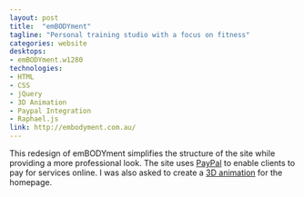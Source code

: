 ```yaml
---
layout: post
title:  "emBODYment"
tagline: "Personal training studio with a focus on fitness"
categories: website
desktops:
- emBODYment.w1280
technologies:
- HTML
- CSS
- jQuery
- 3D Animation
- Paypal Integration
- Raphael.js
link: http://embodyment.com.au/
---
```


This redesign of emBODYment simplifies the structure of the site while providing a more professional look. The site uses [PayPal][PayPal] to enable clients to pay for services online. I was also asked to create a [3D animation][MeasureUp] for the homepage.

[PayPal]: http://paypal.github.io/JavaScriptButtons/ "PayPal Buttons"
[MeasureUp]: http://www.youtube.com/watch?feature=player_embedded&v=L-SFCejboqI "Measure Up Video"